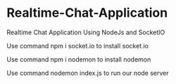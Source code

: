 # Realtime-Chat-Application
Realtime Chat Application Using NodeJs and SocketIO

Use command npm i socket.io to install socket.io

Use command npm i nodemon to install nodemon

Use command nodemon index.js to run our node server
